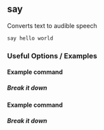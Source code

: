 ---
---

say
-------

Converts text to audible speech

~~~ bash
say hello world
~~~

<!--more-->

### Useful Options / Examples

#### Example command

##### Break it down

#### Example command

##### Break it down
